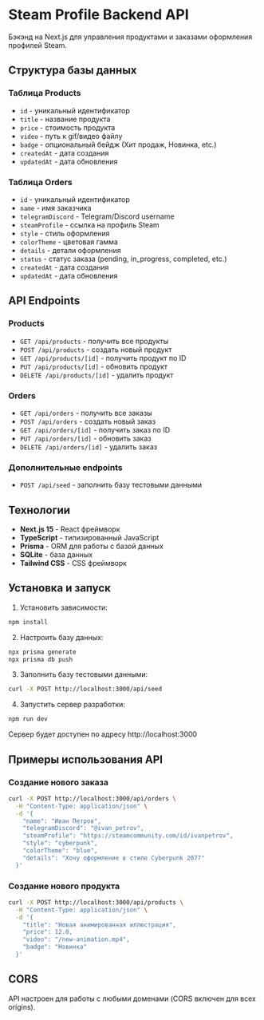 # Steam Profile Backend API

Бэкэнд на Next.js для управления продуктами и заказами оформления профилей Steam.

## Структура базы данных

### Таблица Products
- `id` - уникальный идентификатор
- `title` - название продукта
- `price` - стоимость продукта
- `video` - путь к gif/видео файлу
- `badge` - опциональный бейдж (Хит продаж, Новинка, etc.)
- `createdAt` - дата создания
- `updatedAt` - дата обновления

### Таблица Orders
- `id` - уникальный идентификатор
- `name` - имя заказчика
- `telegramDiscord` - Telegram/Discord username
- `steamProfile` - ссылка на профиль Steam
- `style` - стиль оформления
- `colorTheme` - цветовая гамма
- `details` - детали оформления
- `status` - статус заказа (pending, in_progress, completed, etc.)
- `createdAt` - дата создания
- `updatedAt` - дата обновления

## API Endpoints

### Products
- `GET /api/products` - получить все продукты
- `POST /api/products` - создать новый продукт
- `GET /api/products/[id]` - получить продукт по ID
- `PUT /api/products/[id]` - обновить продукт
- `DELETE /api/products/[id]` - удалить продукт

### Orders
- `GET /api/orders` - получить все заказы
- `POST /api/orders` - создать новый заказ
- `GET /api/orders/[id]` - получить заказ по ID
- `PUT /api/orders/[id]` - обновить заказ
- `DELETE /api/orders/[id]` - удалить заказ

### Дополнительные endpoints
- `POST /api/seed` - заполнить базу тестовыми данными

## Технологии

- **Next.js 15** - React фреймворк
- **TypeScript** - типизированный JavaScript
- **Prisma** - ORM для работы с базой данных
- **SQLite** - база данных
- **Tailwind CSS** - CSS фреймворк

## Установка и запуск

1. Установить зависимости:
```bash
npm install
```

2. Настроить базу данных:
```bash
npx prisma generate
npx prisma db push
```

3. Заполнить базу тестовыми данными:
```bash
curl -X POST http://localhost:3000/api/seed
```

4. Запустить сервер разработки:
```bash
npm run dev
```

Сервер будет доступен по адресу http://localhost:3000

## Примеры использования API

### Создание нового заказа
```bash
curl -X POST http://localhost:3000/api/orders \
  -H "Content-Type: application/json" \
  -d '{
    "name": "Иван Петров",
    "telegramDiscord": "@ivan_petrov",
    "steamProfile": "https://steamcommunity.com/id/ivanpetrov",
    "style": "cyberpunk",
    "colorTheme": "blue",
    "details": "Хочу оформление в стиле Cyberpunk 2077"
  }'
```

### Создание нового продукта
```bash
curl -X POST http://localhost:3000/api/products \
  -H "Content-Type: application/json" \
  -d '{
    "title": "Новая анимированная иллюстрация",
    "price": 12.0,
    "video": "/new-animation.mp4",
    "badge": "Новинка"
  }'
```

## CORS

API настроен для работы с любыми доменами (CORS включен для всех origins).
